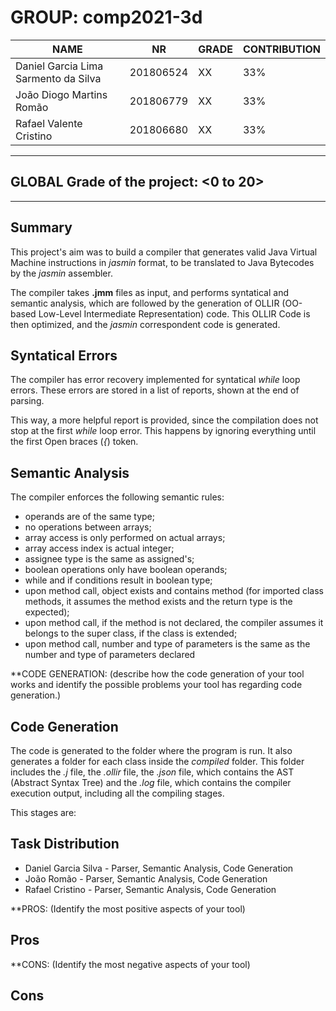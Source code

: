 # GROUP: comp2021-3d


NAME | NR | GRADE | CONTRIBUTION
---| --- | --- | ---
Daniel Garcia Lima Sarmento da Silva | 201806524 | XX | 33%
João Diogo Martins Romão | 201806779 | XX | 33%
Rafael Valente Cristino | 201806680 | XX | 33%

 ---

## GLOBAL Grade of the project: <0 to 20>


---
## Summary

This project's aim was to build a compiler that generates valid Java Virtual Machine instructions in *jasmin* format, to be translated to Java Bytecodes by the *jasmin* assembler.

The compiler takes **.jmm** files as input, and performs syntatical and semantic analysis, which are followed by the generation of OLLIR (OO-based Low-Level Intermediate Representation) code. This OLLIR Code is then optimized, and the *jasmin* correspondent code is generated.

## Syntatical Errors

The compiler has error recovery implemented for syntatical *while* loop errors. These errors are stored in a list of reports, shown at the end of parsing.

This way, a more helpful report is provided, since the compilation does not stop at the first *while* loop error. This happens by ignoring everything until the first Open braces (*{*) token. 


## Semantic Analysis

The compiler enforces the following semantic rules:

- operands are of the same type;
- no operations between arrays;
- array access is only performed on actual arrays;
- array access index is actual integer;
- assignee type is the same as assigned's;
- boolean operations only have boolean operands;
- while and if conditions result in boolean type;
- upon method call, object exists and contains method (for imported class methods, it assumes the method exists and the return type is the expected);
- upon method call, if the method is not declared, the compiler assumes it belongs to the super class, if the class is extended;
- upon method call, number and type of parameters is the same as the number and type of parameters declared


**CODE GENERATION: (describe how the code generation of your tool works and identify the possible problems your tool has regarding code generation.)

## Code Generation

The code is generated to the folder where the program is run. It also generates a folder for each class inside the *compiled* folder. This folder includes the *.j* file, the *.ollir* file, the *.json* file, which contains the AST (Abstract Syntax Tree) and the *.log* file, which contains the compiler execution output, including all the compiling stages.

This stages are:



## Task Distribution

- Daniel Garcia Silva - Parser, Semantic Analysis, Code Generation
- João Romão - Parser, Semantic Analysis, Code Generation
- Rafael Cristino - Parser, Semantic Analysis, Code Generation

**PROS: (Identify the most positive aspects of your tool)

## Pros
 


**CONS: (Identify the most negative aspects of your tool)

## Cons